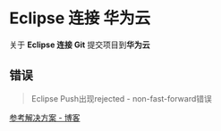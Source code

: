 # Eclipse 连接 华为云

 关于 **Eclipse 连接 Git** 提交项目到**华为云**

## 错误

> Eclipse Push出现rejected - non-fast-forward错误

[参考解决方案 - 博客](https://blog.csdn.net/chenshun123/article/details/46756087)